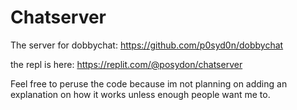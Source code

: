 # Chatserver
The server for dobbychat: https://github.com/p0syd0n/dobbychat

the repl is here:
https://replit.com/@posydon/chatserver

Feel free to peruse the code because im not planning on adding an explanation on how it works unless enough people want me to.
